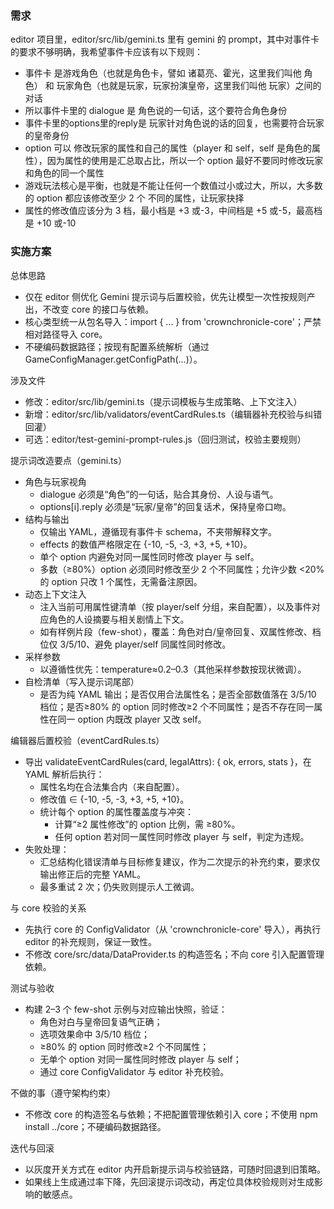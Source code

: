 ### 需求

editor 项目里，editor/src/lib/gemini.ts 里有 gemini 的 prompt，其中对事件卡的要求不够明确，我希望事件卡应该有以下规则：

- 事件卡 是游戏角色（也就是角色卡，譬如 诸葛亮、霍光，这里我们叫他 角色） 和 玩家角色（也就是玩家，玩家扮演皇帝，这里我们叫他 玩家）之间的对话
- 所以事件卡里的 dialogue 是 角色说的一句话，这个要符合角色身份
- 事件卡里的options里的reply是 玩家针对角色说的话的回复，也需要符合玩家的皇帝身份
- option 可以 修改玩家的属性和自己的属性（player 和 self，self 是角色的属性），因为属性的使用是汇总取占比，所以一个 option 最好不要同时修改玩家和角色的同一个属性
- 游戏玩法核心是平衡，也就是不能让任何一个数值过小或过大，所以，大多数的 option 都应该修改至少 2 个 不同的属性，让玩家抉择
- 属性的修改值应该分为 3 档，最小档是 +3 或-3，中间档是 +5 或-5，最高档是 +10 或-10

### 实施方案

总体思路
- 仅在 editor 侧优化 Gemini 提示词与后置校验，优先让模型一次性按规则产出，不改变 core 的接口与依赖。
- 核心类型统一从包名导入：import { ... } from 'crownchronicle-core'；严禁相对路径导入 core。
- 不硬编码数据路径；按现有配置系统解析（通过 GameConfigManager.getConfigPath(...)）。

涉及文件
- 修改：editor/src/lib/gemini.ts（提示词模板与生成策略、上下文注入）
- 新增：editor/src/lib/validators/eventCardRules.ts（编辑器补充校验与纠错回灌）
- 可选：editor/test-gemini-prompt-rules.js（回归测试，校验主要规则）

提示词改造要点（gemini.ts）
- 角色与玩家视角
  - dialogue 必须是“角色”的一句话，贴合其身份、人设与语气。
  - options[i].reply 必须是“玩家/皇帝”的回复话术，保持皇帝口吻。
- 结构与输出
  - 仅输出 YAML，遵循现有事件卡 schema，不夹带解释文字。
  - effects 的数值严格限定在 {-10, -5, -3, +3, +5, +10}。
  - 单个 option 内避免对同一属性同时修改 player 与 self。
  - 多数（≥80%）option 必须同时修改至少 2 个不同属性；允许少数 <20% 的 option 只改 1 个属性，无需备注原因。
- 动态上下文注入
  - 注入当前可用属性键清单（按 player/self 分组，来自配置），以及事件对应角色的人设摘要与相关剧情上下文。
  - 如有样例片段（few-shot），覆盖：角色对白/皇帝回复、双属性修改、档位仅 3/5/10、避免 player/self 同属性同时修改。
- 采样参数
  - 以遵循性优先：temperature≈0.2–0.3（其他采样参数按现状微调）。
- 自检清单（写入提示词尾部）
  - 是否为纯 YAML 输出；是否仅用合法属性名；是否全部数值落在 3/5/10 档位；是否≥80% 的 option 同时修改≥2 个不同属性；是否不存在同一属性在同一 option 内既改 player 又改 self。

编辑器后置校验（eventCardRules.ts）
- 导出 validateEventCardRules(card, legalAttrs): { ok, errors, stats }，在 YAML 解析后执行：
  - 属性名均在合法集合内（来自配置）。
  - 修改值 ∈ {-10, -5, -3, +3, +5, +10}。
  - 统计每个 option 的属性覆盖度与冲突：
    - 计算“≥2 属性修改”的 option 比例，需 ≥80%。
    - 任何 option 若对同一属性同时修改 player 与 self，判定为违规。
- 失败处理：
  - 汇总结构化错误清单与目标修复建议，作为二次提示的补充约束，要求仅输出修正后的完整 YAML。
  - 最多重试 2 次；仍失败则提示人工微调。

与 core 校验的关系
- 先执行 core 的 ConfigValidator（从 'crownchronicle-core' 导入），再执行 editor 的补充规则，保证一致性。
- 不修改 core/src/data/DataProvider.ts 的构造签名；不向 core 引入配置管理依赖。

测试与验收
- 构建 2–3 个 few-shot 示例与对应输出快照，验证：
  - 角色对白与皇帝回复语气正确；
  - 选项效果命中 3/5/10 档位；
  - ≥80% 的 option 同时修改≥2 个不同属性；
  - 无单个 option 对同一属性同时修改 player 与 self；
  - 通过 core ConfigValidator 与 editor 补充校验。

不做的事（遵守架构约束）
- 不修改 core 的构造签名与依赖；不把配置管理依赖引入 core；不使用 npm install ../core；不硬编码数据路径。

迭代与回滚
- 以灰度开关方式在 editor 内开启新提示词与校验链路，可随时回退到旧策略。
- 如果线上生成通过率下降，先回滚提示词改动，再定位具体校验规则对生成影响的敏感点。